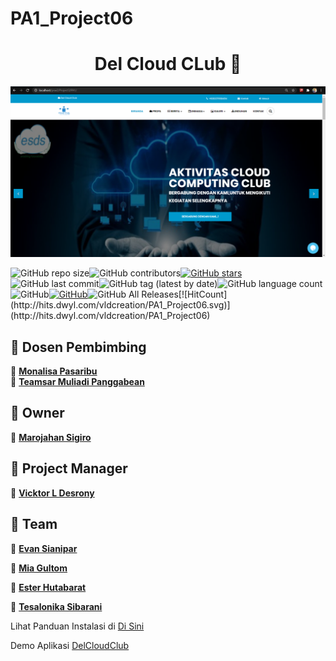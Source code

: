 # PA1_Project06
<h1 align="center">Del Cloud CLub 👋</h1>

<p align="center">
  <img src="https://github.com/vldcreation/PA1_Project06/blob/master/Screenshot%20(47).png" alt="Sublime's custom image"/>
</p>
<div>
<img alt="GitHub repo size" src="https://img.shields.io/github/repo-size/vldcreation/PA1_Project06?color=green"><img alt="GitHub contributors" src="https://img.shields.io/github/contributors/vldcreation/PA1_Project06"><a href="https://github.com/vldcreation/PA1_Project06/stargazers"><img alt="GitHub stars" src="https://img.shields.io/github/stars/vldcreation/PA1_Project06"></a><img alt="GitHub last commit" src="https://img.shields.io/github/last-commit/vldcreation/PA1_Project06"><img alt="GitHub tag (latest by date)" src="https://img.shields.io/github/v/tag/vldcreation/PA1_Project06"><img alt="GitHub language count" src="https://img.shields.io/github/languages/count/vldcreation/PA1_Project06"><img alt="GitHub" src="https://img.shields.io/github/license/vldcreation/PA1_Project06"><a href="https://saythanks.io/to/vldcreation21%40gmail.com"><img alt="GitHub" src="https://img.shields.io/badge/Say%20Thanks-!-1EAEDB.svg"></a><img alt="GitHub All Releases" src="https://img.shields.io/github/downloads/vldcreation/PA1_Project06/total">[![HitCount](http://hits.dwyl.com/vldcreation/PA1_Project06.svg)](http://hits.dwyl.com/vldcreation/PA1_Project06)
  </div>

## 🧑 Dosen Pembimbing
👤 <a href="javascript:void(0)"> **Monalisa Pasaribu**</a> <br>
👤 <a href="javascript:void(0)"> **Teamsar Muliadi Panggabean**</a>

## 🧑 Owner
👤 <a href="javascript:void(0)"> **Marojahan Sigiro**</a>

## 🧑 Project Manager
👤 <a href="https://www.instagram.com/vicktor_desrony"> **Vicktor L Desrony**</a>

## 🧑 Team
👤 <a href="https://github.com/evansianipar06"> **Evan Sianipar**</a>

👤 <a href="https://github.com/miagultom"> **Mia Gultom**</a>

👤 <a href="https://github.com/Esterhtb48"> **Ester Hutabarat**</a>

👤 <a href="https://github.com/Tesalonikasibarani"> **Tesalonika Sibarani**</a>

Lihat Panduan Instalasi di <a href="https://github.com/vldcreation/PA1_Project06/blob/master/Panduan-Instalasi/README.md"> Di Sini </a>


Demo Aplikasi <a href="http://delcloudclub.epizy.com"> DelCloudClub </a>
